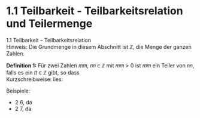 # 1.1 Teilbarkeit - Teilbarkeitsrelation und Teilermenge

1.1 Teilbarkeit – Teilbarkeitsrelation  
Hinweis: Die Grundmenge in diesem Abschnitt ist ℤ, die Menge der ganzen Zahlen.  

**Definition 1:**
Für zwei Zahlen 𝑚𝑚, 𝑛𝑛 ∈ ℤ mit 𝑚𝑚 > 0 ist 𝑚𝑚 ein Teiler von 𝑛𝑛, falls es ein 𝑡𝑡 ∈ ℤ gibt, so dass  
Kurzschreibweise: lies:  

Beispiele: 
- 2 6, da  
- 2 7, da